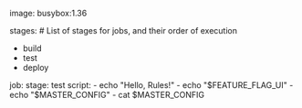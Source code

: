image: busybox:1.36

stages:          # List of stages for jobs, and their order of execution
  - build
  - test
  - deploy

job:
  stage: test
  script: 
    - echo "Hello, Rules!"
    - echo "$FEATURE_FLAG_UI"
    - echo "$MASTER_CONFIG"
    - cat $MASTER_CONFIG

